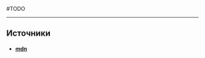 #TODO

---
## Источники
- #### [mdn](https://developer.mozilla.org/en-US/docs/Web/API/File_System_API)